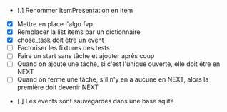 - [.] Renommer ItemPresentation en Item
- [x] Mettre en place l'algo fvp
- [x] Remplacer la list items par un dictionnaire
- [x] chose_task doit être un event
- [ ] Factoriser les fixtures des tests 
- [ ] Faire un start sans tâche et ajouter après coup
- [ ] Quand on ajoute une tâche, si c'est l'unique ouverte, elle doit être en NEXT
- [ ] Quand on ferme une tâche, s'il n'y en a aucune en NEXT, alors la première doit devenir NEXT
- [.] Les events sont sauvegardés dans une base sqlite
